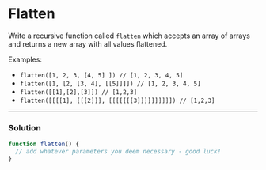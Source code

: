 # Flatten

Write a recursive function called `flatten` which accepts an array of arrays and returns a new array with all values flattened.

Examples:
* `flatten([1, 2, 3, [4, 5] ]) // [1, 2, 3, 4, 5]`
* `flatten([1, [2, [3, 4], [[5]]]]) // [1, 2, 3, 4, 5]`
* `flatten([[1],[2],[3]]) // [1,2,3]`
* `flatten([[[[1], [[[2]]], [[[[[[[3]]]]]]]]]]) // [1,2,3]`

---

### Solution
```js
function flatten() {
  // add whatever parameters you deem necessary - good luck!
}
```
